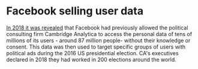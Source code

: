 # Facebook selling user data

[In 2018 it was revealed](https://www.nytimes.com/2018/04/04/us/politics/cambridge-analytica-scandal-fallout.html) that Facebook had previously allowed the political consulting firm Cambridge Analytica to access the personal data of tens of millions of its users - around 87 million people- without their knowledge or consent. This data was then used to target specific groups of users with political ads during the 2016 US presidential election. CA's executives declared in 2018 they had worked in 200 elections around the world.